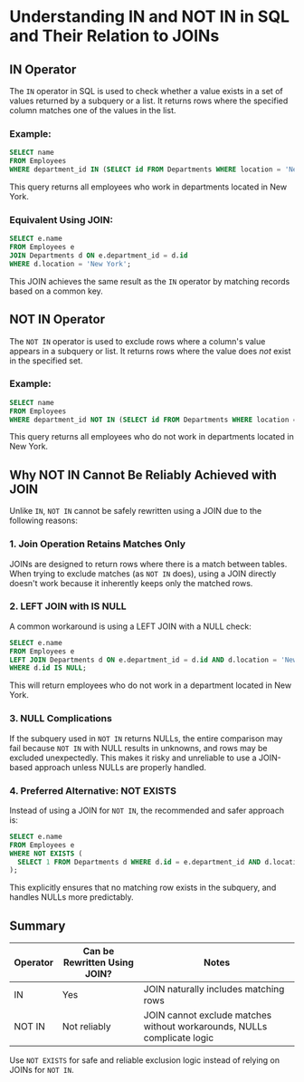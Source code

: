 # Understanding IN and NOT IN in SQL and Their Relation to JOINs

## IN Operator
The `IN` operator in SQL is used to check whether a value exists in a set of values returned by a subquery or a list. It returns rows where the specified column matches one of the values in the list.

### Example:
```sql
SELECT name
FROM Employees
WHERE department_id IN (SELECT id FROM Departments WHERE location = 'New York');
```
This query returns all employees who work in departments located in New York.

### Equivalent Using JOIN:
```sql
SELECT e.name
FROM Employees e
JOIN Departments d ON e.department_id = d.id
WHERE d.location = 'New York';
```
This JOIN achieves the same result as the `IN` operator by matching records based on a common key.

## NOT IN Operator
The `NOT IN` operator is used to exclude rows where a column's value appears in a subquery or list. It returns rows where the value does *not* exist in the specified set.

### Example:
```sql
SELECT name
FROM Employees
WHERE department_id NOT IN (SELECT id FROM Departments WHERE location = 'New York');
```
This query returns all employees who do not work in departments located in New York.

## Why NOT IN Cannot Be Reliably Achieved with JOIN
Unlike `IN`, `NOT IN` cannot be safely rewritten using a JOIN due to the following reasons:

### 1. **Join Operation Retains Matches Only**
JOINs are designed to return rows where there is a match between tables. When trying to exclude matches (as `NOT IN` does), using a JOIN directly doesn't work because it inherently keeps only the matched rows.

### 2. **LEFT JOIN with IS NULL**
A common workaround is using a LEFT JOIN with a NULL check:
```sql
SELECT e.name
FROM Employees e
LEFT JOIN Departments d ON e.department_id = d.id AND d.location = 'New York'
WHERE d.id IS NULL;
```
This will return employees who do not work in a department located in New York.

### 3. **NULL Complications**
If the subquery used in `NOT IN` returns NULLs, the entire comparison may fail because `NOT IN` with NULL results in unknowns, and rows may be excluded unexpectedly. This makes it risky and unreliable to use a JOIN-based approach unless NULLs are properly handled.

### 4. **Preferred Alternative: NOT EXISTS**
Instead of using a JOIN for `NOT IN`, the recommended and safer approach is:
```sql
SELECT e.name
FROM Employees e
WHERE NOT EXISTS (
  SELECT 1 FROM Departments d WHERE d.id = e.department_id AND d.location = 'New York'
);
```
This explicitly ensures that no matching row exists in the subquery, and handles NULLs more predictably.

## Summary
| Operator | Can be Rewritten Using JOIN? | Notes |
|----------|------------------------------|-------|
| IN       | Yes                          | JOIN naturally includes matching rows |
| NOT IN   | Not reliably                 | JOIN cannot exclude matches without workarounds, NULLs complicate logic |

Use `NOT EXISTS` for safe and reliable exclusion logic instead of relying on JOINs for `NOT IN`.

